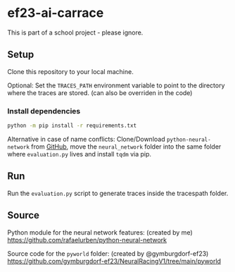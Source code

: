 # ef23-ai-carrace

This is part of a school project - please ignore.

## Setup

Clone this repository to your local machine.

Optional: Set the `TRACES_PATH` environment variable to point to the directory where the traces are stored. (can also be overriden in the code)

### Install dependencies

```sh
python -m pip install -r requirements.txt
```

Alternative in case of name conflicts: Clone/Download `python-neural-network` from [GitHub](https://github.com/rafaelurben/python-neural-network), move the `neural_network` folder into the same folder where `evaluation.py` lives and install `tqdm` via pip.

## Run

Run the `evaluation.py` script to generate traces inside the tracespath folder.

## Source

Python module for the neural network features: (created by me)
https://github.com/rafaelurben/python-neural-network

Source code for the `pyworld` folder: (created by @gymburgdorf-ef23)
https://github.com/gymburgdorf-ef23/NeuralRacingV1/tree/main/pyworld
